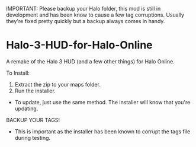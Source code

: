 
IMPORTANT: Please backup your Halo folder, this mod is still in development and has been know to cause a few tag corruptions. 
Usually they're fixed pretty quickly but a backup always comes in handy.

# Halo-3-HUD-for-Halo-Online
A remake of the Halo 3 HUD (and a few other things) for Halo Online.

To Install:
1. Extract the zip to your maps folder.
2. Run the installer.

- To update, just use the same method. The installer will know that you're updating.

BACKUP YOUR TAGS!
- This is important as the installer has been known to corrupt the tags file during testing.